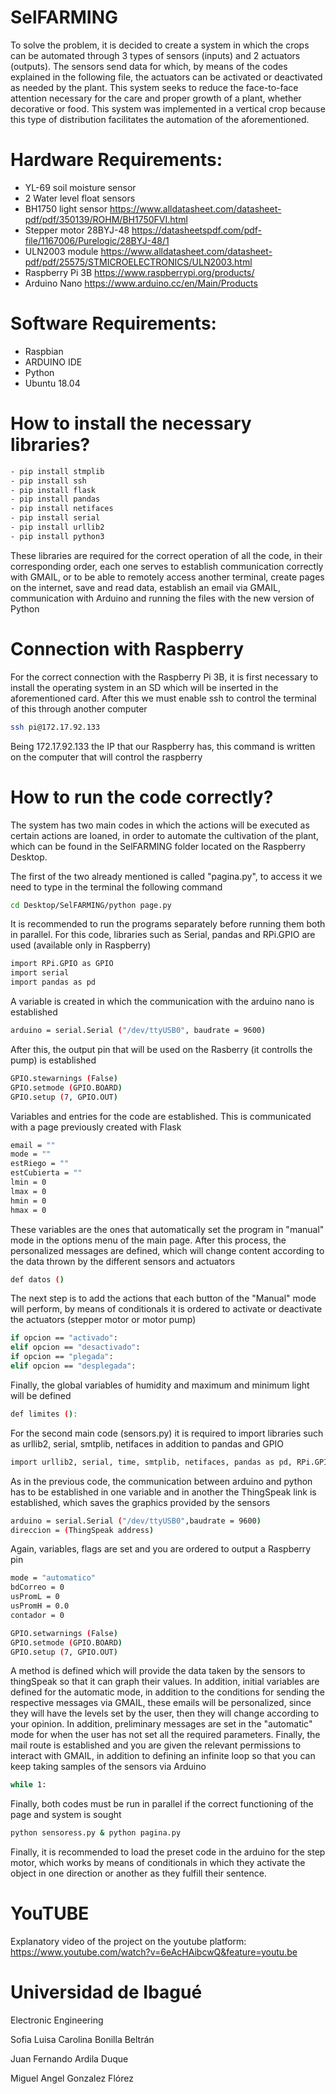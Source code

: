 # SelFARMING
To solve the problem, it is decided to create a system in which the crops can be automated through 3 types of sensors (inputs) and 2 actuators (outputs). The sensors send data for which, by means of the codes explained in the following file, the actuators can be activated or deactivated as needed by the plant. This system seeks to reduce the face-to-face attention necessary for the care and proper growth of a plant, whether decorative or food. This system was implemented in a vertical crop because this type of distribution facilitates the automation of the aforementioned.

# Hardware Requirements:
- YL-69 soil moisture sensor
- 2 Water level float sensors
- BH1750 light sensor https://www.alldatasheet.com/datasheet-pdf/pdf/350139/ROHM/BH1750FVI.html
- Stepper motor 28BYJ-48 https://datasheetspdf.com/pdf-file/1167006/Purelogic/28BYJ-48/1
- ULN2003 module https://www.alldatasheet.com/datasheet-pdf/pdf/25575/STMICROELECTRONICS/ULN2003.html
- Raspberry Pi 3B https://www.raspberrypi.org/products/
- Arduino Nano https://www.arduino.cc/en/Main/Products

# Software Requirements:
- Raspbian
- ARDUINO IDE
- Python
- Ubuntu 18.04

# How to install the necessary libraries?
```sh
- pip install stmplib
- pip install ssh
- pip install flask
- pip install pandas
- pip install netifaces
- pip install serial
- pip install urllib2
- pip install python3
```
These libraries are required for the correct operation of all the code, in their corresponding order, each one serves to establish communication correctly with GMAIL, or to be able to remotely access another terminal, create pages on the internet, save and read data, establish an email via GMAIL, communication with Arduino and running the files with the new version of Python

# Connection with Raspberry
For the correct connection with the Raspberry Pi 3B, it is first necessary to install the operating system in an SD which will be inserted in the aforementioned card. After this we must enable ssh to control the terminal of this through another computer
```sh
ssh pi@172.17.92.133
```
Being 172.17.92.133 the IP that our Raspberry has, this command is written on the computer that will control the raspberry

# How to run the code correctly?

The system has two main codes in which the actions will be executed as certain actions are loaned, in order to automate the cultivation of the plant, which can be found in the SelFARMING folder located on the Raspberry Desktop.

The first of the two already mentioned is called "pagina.py", to access it we need to type in the terminal the following command
```sh
cd Desktop/SelFARMING/python page.py
```
It is recommended to run the programs separately before running them both in parallel. For this code, libraries such as Serial, pandas and RPi.GPIO are used (available only in Raspberry)
```sh
import RPi.GPIO as GPIO
import serial
import pandas as pd
```
A variable is created in which the communication with the arduino nano is established
```sh
arduino = serial.Serial ("/dev/ttyUSB0", baudrate = 9600)
```
After this, the output pin that will be used on the Rasberry (it controlls the pump) is established
```sh
GPIO.stewarnings (False)
GPIO.setmode (GPIO.BOARD)
GPIO.setup (7, GPIO.OUT)
```
Variables and entries for the code are established. This is communicated with a page previously created with Flask
```sh
email = ""
mode = ""
estRiego = ""
estCubierta = ""
lmin = 0
lmax = 0
hmin = 0
hmax = 0
```
These variables are the ones that automatically set the program in "manual" mode in the options menu of the main page. After this process, the personalized messages are defined, which will change content according to the data thrown by the different sensors and actuators
```sh
def datos ()
```
The next step is to add the actions that each button of the "Manual" mode will perform, by means of conditionals it is ordered to activate or deactivate the actuators (stepper motor or motor pump)
```sh
if opcion == "activado":
elif opcion == "desactivado":
if opcion == "plegada":
elif opcion == "desplegada":
```
Finally, the global variables of humidity and maximum and minimum light will be defined
```sh
def limites ():
```
For the second main code (sensors.py) it is required to import libraries such as urllib2, serial, smtplib, netifaces in addition to pandas and GPIO
```sh
import urllib2, serial, time, smtplib, netifaces, pandas as pd, RPi.GPIO as GPIO
```
As in the previous code, the communication between arduino and python has to be established in one variable and in another the ThingSpeak link is established, which saves the graphics provided by the sensors
```sh
arduino = serial.Serial ("/dev/ttyUSB0",baudrate = 9600)
direccion = (ThingSpeak address)
```
Again, variables, flags are set and you are ordered to output a Raspberry pin
```sh
mode = "automatico"
bdCorreo = 0
usPromL = 0
usPromH = 0.0
contador = 0

GPIO.setwarnings (False)
GPIO.setmode (GPIO.BOARD)
GPIO.setup (7, GPIO.OUT)
```
A method is defined which will provide the data taken by the sensors to thingSpeak so that it can graph their values. In addition, initial variables are defined for the automatic mode, in addition to the conditions for sending the respective messages via GMAIL, these emails will be personalized, since they will have the levels set by the user, then they will change according to your opinion. In addition, preliminary messages are set in the "automatic" mode for when the user has not set all the required parameters.
Finally, the mail route is established and you are given the relevant permissions to interact with GMAIL, in addition to defining an infinite loop so that you can keep taking samples of the sensors via Arduino
```sh
while 1:
```
Finally, both codes must be run in parallel if the correct functioning of the page and system is sought
```sh
python sensoress.py & python pagina.py
```
Finally, it is recommended to load the preset code in the arduino for the step motor, which works by means of conditionals in which they activate the object in one direction or another as they fulfill their sentence.

# YouTUBE

Explanatory video of the project on the youtube platform:
https://www.youtube.com/watch?v=6eAcHAibcwQ&feature=youtu.be 

# Universidad de Ibagué

Electronic Engineering

Sofia Luisa Carolina Bonilla Beltrán

Juan Fernando Ardila Duque

Miguel Angel Gonzalez Flórez
